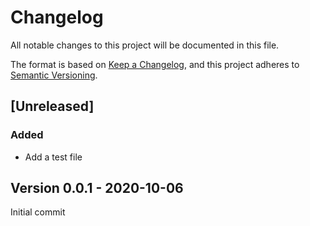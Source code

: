 # Changelog

All notable changes to this project will be documented in this file.

The format is based on [Keep a Changelog](https://keepachangelog.com/en/1.0.0/),
and this project adheres to [Semantic Versioning](https://semver.org/spec/v2.0.0.html).

## [Unreleased]

### Added

- Add a test file

## Version 0.0.1 - 2020-10-06

Initial commit

[0.0.1]: https://github.com/alienlebarge/nunjucks.novaextension/releases/tag/v0.0.1
